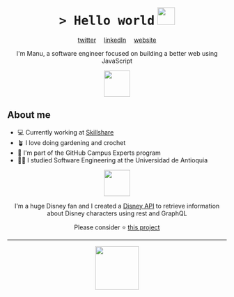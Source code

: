 <h1 align="center">
    <tt>> Hello world</tt>
    <img src="https://media.giphy.com/media/mGcNjsfWAjY5AEZNw6/giphy.gif" width=40 /> 
</h1>

<p align="center">
    <a href="">twitter</a>
    <img src="https://media4.giphy.com/media/dLIvI1f9hmWHWnvdIS/giphy.gif" width=10>
    <a href="">linkedIn</a>
    <img src="https://media4.giphy.com/media/dLIvI1f9hmWHWnvdIS/giphy.gif" width=10>
    <a href="">website</a>
</p>

<p align="center">
    I'm Manu, a software engineer focused on building a better web using JavaScript
</p>

<p align="center">
    <img src="https://media1.giphy.com/media/eHjrC6X9zDIMI0alnP/giphy.gif" width=60>
</p>

<h2> About me </h2>
<ul>
    <li>💻 Currently working at <a href="https://www.skillshare.com">Skillshare</a></li>
    <li>🪴 I love doing gardening and crochet</li>
    <li>🚩 I'm part of the GitHub Campus Experts program</li>
    <li>👩‍🎓 I studied Software Engineering at the Universidad de Antioquia</li>
</ul>

<p align="center">
<img src="https://media3.giphy.com/media/Me7PBESMDoWyzSN9M9/giphy.gif" width=60>
</p>

<p align="center">I'm a huge Disney fan and I created a <a href="https://github.com/ManuCastrillonM/disney-api">Disney API</a> to retrieve information about Disney characters using rest and GraphQL</p>

<p align="center">Please consider ⭐️ <a href="https://github.com/ManuCastrillonM/disney-api">this project</a></p>

<hr>
<p align="center">
    <img src="https://media0.giphy.com/media/dZoAqciFF0GAPPBnZ2/giphy.gif" width=100>
</p>